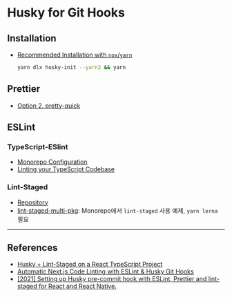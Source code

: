 # Husky for Git Hooks

## Installation

- [Recommended Installation with `npx`/`yarn`](https://typicode.github.io/husky/#/?id=automatic-recommended)

  ```bash
  yarn dlx husky-init --yarn2 && yarn
  ```

## Prettier

- [Option 2. pretty-quick](https://prettier.io/docs/en/precommit.html#option-2-pretty-quickhttpsgithubcomazzpretty-quick)

## ESLint

### TypeScript-ESlint

- [Monorepo Configuration](https://github.com/typescript-eslint/typescript-eslint/blob/master/docs/getting-started/linting/MONOREPO.md)
- [Linting your TypeScript Codebase](https://github.com/typescript-eslint/typescript-eslint/blob/master/docs/getting-started/linting/README.md)

### Lint-Staged

- [Repository](https://github.com/okonet/lint-staged)
- [lint-staged-multi-pkg](https://github.com/sudo-suhas/lint-staged-multi-pkg): Monorepo에서 `lint-staged` 사용 예제, `yarn lerna` 필요

---

## References

- [Husky + Lint-Staged on a React TypeScript Project](https://javascript.plainenglish.io/husky-lint-staged-on-a-react-typescript-project-automate-validation-before-submitting-your-code-8d388e63be70)
- [Automatic Next.js Code Linting with ESLint & Husky Git Hooks](https://youtu.be/2C8WoV--lxs)
- [[2021] Setting up Husky pre-commit hook with ESLint, Prettier and lint-staged for React and React Native.](https://dev.to/botreetechnologies/setting-up-husky-pre-commit-hook-with-eslint-prettier-and-lint-staged-for-react-and-react-native-d05)
